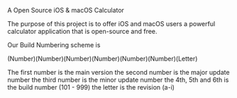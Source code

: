 A Open Source iOS & macOS Calculator

The purpose of this project is to offer iOS and macOS users a powerful calculator application that is open-source and free.

Our Build Numbering scheme is

(Number)(Number)(Number)(Number)(Number)(Number)(Letter)

The first number is the main version
the second number is the major update number 
the third number is the minor update number 
the 4th, 5th and 6th is the build number (101 - 999) 
the letter is the revision (a-i)
